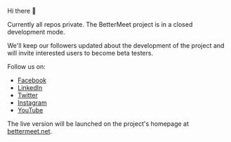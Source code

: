 Hi there 👋

Currently all repos private. The BetterMeet project is in a closed development mode.

We'll keep our followers updated about the development of the project and will invite interested users to become beta testers.

Follow us on:
- [Facebook](https://www.facebook.com/BetterMeet.net)
- [LinkedIn](https://www.linkedin.com/showcase/bettermeet/)
- [Twitter](https://twitter.com/bettermeetnet)
- [Instagram](https://www.instagram.com/bettermeetnet/)
- [YouTube](https://www.youtube.com/channel/UCD1AIJFzM1qq70pA6x6GM_w?sub_confirmation=1)

The live version will be launched on the project's homepage at [bettermeet.net](https://bettermeet.net/).
